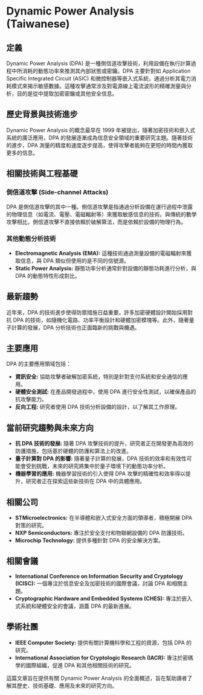 # Dynamic Power Analysis (Taiwanese)

## 定義

Dynamic Power Analysis (DPA) 是一種側信道攻擊技術，利用設備在執行計算過程中所消耗的動態功率來推測其內部狀態或密鑰。DPA 主要針對如 Application Specific Integrated Circuit (ASIC) 和微控制器等嵌入式系統，通過分析其電力消耗模式來揭示敏感數據。這種攻擊通常涉及對電源線上電流波形的精確測量與分析，目的是從中提取加密密鑰或其他安全信息。

## 歷史背景與技術進步

Dynamic Power Analysis 的概念最早在 1999 年被提出，隨著加密技術和嵌入式系統的廣泛應用，DPA 的發展逐漸成為信息安全領域的重要研究主題。隨著技術的進步，DPA 測量的精度和速度逐步提高，使得攻擊者能夠在更短的時間內獲取更多的信息。

## 相關技術與工程基礎

### 側信道攻擊 (Side-channel Attacks)

DPA 是側信道攻擊的其中一種。側信道攻擊是指通過分析設備在運行過程中泄露的物理信息（如電流、電壓、電磁輻射等）來獲取敏感信息的技術。與傳統的數學攻擊相比，側信道攻擊不直接依賴於破解算法，而是依賴於設備的物理行為。

### 其他動態分析技術

- **Electromagnetic Analysis (EMA):** 這種技術通過測量設備的電磁輻射來獲取信息，與 DPA 類似但使用的是不同的信號源。
- **Static Power Analysis:** 靜態功率分析通常針對設備的靜態功耗進行分析，與 DPA 的動態特性形成對比。

## 最新趨勢

近年來，DPA 的技術進步使得防禦措施日益重要。許多加密硬體設計開始採用對抗 DPA 的技術，如隨機化電路、功率平衡設計和硬體加密模塊等。此外，隨著量子計算的發展，DPA 分析技術也正面臨新的挑戰與機遇。

## 主要應用

DPA 的主要應用領域包括：

- **資訊安全:** 協助攻擊者破解加密系統，特別是針對支付系統和安全通信的應用。
- **硬體安全測試:** 在產品開發過程中，使用 DPA 進行安全性測試，以確保產品的抗攻擊能力。
- **反向工程:** 研究者使用 DPA 技術分析設備的設計，以了解其工作原理。

## 當前研究趨勢與未來方向

- **抗 DPA 技術的發展:** 隨著 DPA 攻擊技術的提升，研究者正在開發更為高效的防護措施，包括基於硬體的防護和算法上的改進。
- **量子計算對 DPA 的影響:** 隨著量子計算的發展，DPA 技術的效率和有效性可能會受到挑戰，未來的研究將集中於量子環境下的動態功率分析。
- **機器學習的應用:** 機器學習技術的引入使得 DPA 攻擊的精確性和效率得以提升，研究者正在探索這些新技術在 DPA 中的具體應用。

## 相關公司

- **STMicroelectronics:** 在半導體和嵌入式安全方面的領導者，積極開展 DPA 對策的研究。
- **NXP Semiconductors:** 專注於安全支付和物聯網設備的 DPA 防護技術。
- **Microchip Technology:** 提供多種針對 DPA 的安全解決方案。

## 相關會議

- **International Conference on Information Security and Cryptology (ICISC):** 一個專注於信息安全及加密技術的國際會議，討論 DPA 和相關主題。
- **Cryptographic Hardware and Embedded Systems (CHES):** 專注於嵌入式系統和硬體安全的會議，涵蓋 DPA 的最新進展。

## 學術社團

- **IEEE Computer Society:** 提供有關計算機科學和工程的資源，包括 DPA 的研究。
- **International Association for Cryptologic Research (IACR):** 專注於密碼學的國際組織，促進 DPA 和其他相關技術的研究。 

這篇文章旨在提供有關 Dynamic Power Analysis 的全面概述，旨在幫助讀者了解其歷史、技術基礎、應用及未來的研究方向。